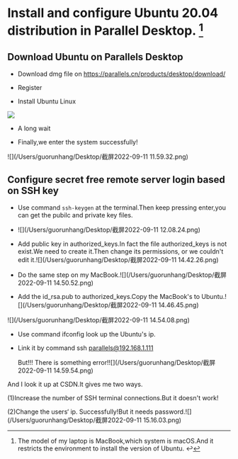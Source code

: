 # Install and configure Ubuntu 20.04  distribution in Parallel Desktop.    [^Model]

[^Model]: The model of my laptop is MacBook,which system is macOS.And it restricts the environment to install the version of Ubuntu. ↩

## Download Ubuntu on Parallels Desktop

* Download dmg file on https://parallels.cn/products/desktop/download/
* Register 

* Install Ubuntu Linux

<img src="/Users/guorunhang/Desktop/1.png"  />

* A long wait

* Finally,we enter the system successfully!

![](/Users/guorunhang/Desktop/截屏2022-09-11 11.59.32.png)

## Configure secret free remote server login based on SSH key

* Use command `ssh-keygen` at the terminal.Then keep pressing enter,you can get the pubilc and private key files.
* ![](/Users/guorunhang/Desktop/截屏2022-09-11 12.08.24.png)

* Add public key in authorized_keys.In fact the file authorized_keys is not exist.We need to create it.Then change its permissions, or we couldn't edit it.![](/Users/guorunhang/Desktop/截屏2022-09-11 14.42.26.png)

* Do the same step on my MacBook.![](/Users/guorunhang/Desktop/截屏2022-09-11 14.50.52.png)
* Add the id_rsa.pub to authorized_keys.Copy the MacBook's to Ubuntu.![](/Users/guorunhang/Desktop/截屏2022-09-11 14.46.45.png)

![](/Users/guorunhang/Desktop/截屏2022-09-11 14.54.08.png)

* Use command ifconfig look up the Ubuntu's ip.

* Link it by command ssh parallels@192.168.1.111

  But!!! There is something error!![](/Users/guorunhang/Desktop/截屏2022-09-11 14.59.54.png)

And I look it up at CSDN.It gives me two ways.

(1)Increase the number of SSH terminal connections.But it doesn't work!

(2)Change the users‘ ip. Successfully!But it needs password.![](/Users/guorunhang/Desktop/截屏2022-09-11 15.16.03.png)

